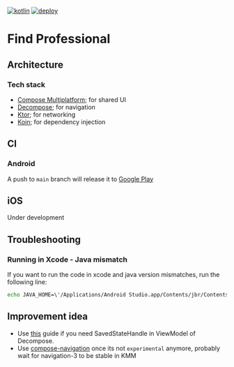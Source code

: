 [![kotlin](https://img.shields.io/badge/kotlin-2.0.0-blue.svg?logo=kotlin&style=for-the-badge)](http://kotlinlang.org)
[![deploy](https://img.shields.io/github/actions/workflow/status/hulkdx/findprofessional-frontend-mobile/push.yml?style=for-the-badge)](https://github.com/hulkdx/findprofessional-frontend-mobile/actions/workflows/push.yml)

# Find Professional

## Architecture

### Tech stack

- [Compose Multiplatform](https://github.com/JetBrains/compose-multiplatform); for shared UI
- [Decompose](https://github.com/arkivanov/Decompose); for navigation
- [Ktor](https://github.com/ktorio/ktor); for networking
- [Koin](https://github.com/InsertKoinIO/koin); for dependency injection

## CI

### Android
A push to `main` branch will release it to [Google Play](https://play.google.com/store/apps/details?id=com.hulkdx.findprofessional)

## iOS
Under development

## Troubleshooting

### Running in Xcode - Java mismatch
If you want to run the code in xcode and java version mismatches, run the following line:
```sh
echo JAVA_HOME=\'/Applications/Android Studio.app/Contents/jbr/Contents/Home\' > ios/.env
```

## Improvement idea

- Use [this](https://arkivanov.github.io/Decompose/tips-tricks/composable-viewmodel/#composable-functions-with-viewmodels-with-savedstatehandle) guide if you need SavedStateHandle in ViewModel of Decompose.
- Use [compose-navigation](https://www.jetbrains.com/help/kotlin-multiplatform-dev/compose-navigation-routing.html) once its not `experimental` anymore, probably wait for navigation-3 to be stable in KMM
